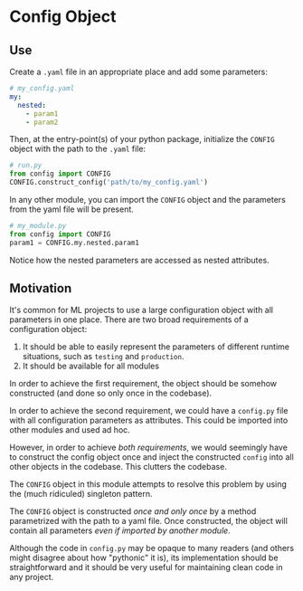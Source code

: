 # Config Object

## Use

Create a `.yaml` file in an appropriate place and add some parameters:
```yaml
# my_config.yaml
my:
  nested:
    - param1
    - param2
```
Then, at the entry-point(s) of your python package, initialize the `CONFIG` object with the path to the `.yaml` file:
```python
# run.py
from config import CONFIG
CONFIG.construct_config('path/to/my_config.yaml')
```
In any other module, you can import the `CONFIG` object and the parameters from the yaml file will be present.
```python
# my_module.py
from config import CONFIG
param1 = CONFIG.my.nested.param1
```
Notice how the nested parameters are accessed as nested attributes. 
 
## Motivation
It's common for ML projects to use a large configuration object with all parameters in one place. There are two broad requirements of a configuration object:
1. It should be able to easily represent the parameters of different runtime situations, such as `testing` and `production`.
2. It should be available for all modules 

In order to achieve the first requirement, the object should be somehow constructed (and done so only once in the codebase). 

In order to achieve the second requirement, we could have a `config.py` file with all configuration parameters as attributes. This could be imported into other modules and used ad hoc. 

However, in order to achieve *both requirements*, we would seemingly have to construct the config object once and inject the constructed `config` into all other objects in the codebase. This clutters the codebase. 

The `CONFIG` object in this module attempts to resolve this problem by using the (much ridiculed) singleton pattern. 

The `CONFIG` object is constructed *once and only once* by a method parametrized with the path to a yaml file. Once constructed, the object will contain all parameters *_even if imported by another module_*.

Although the code in `config.py` may be opaque to many readers (and others might disagree about how "pythonic" it is), its implementation should be straightforward and it should be very useful for maintaining clean code in any project.